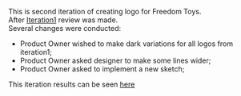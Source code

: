 This is second iteration of creating logo for Freedom Toys.<br>
After [Iteration1](./Iteration1.md) review was made.<br>
Several changes were conducted:
- Product Owner wished to make dark variations for all logos from iteration1;
- Product Owner asked designer to make some lines wider;
- Product Owner asked to implement a new sketch;

This iteration results can be seen [here](https://www.figma.com/file/ciA7yOiSqzYXabkYPZtjjy/FreedomToys?node-id=32-2)
